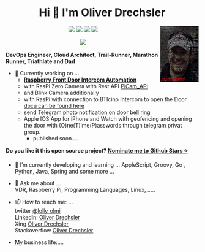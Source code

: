 <h1 align='center'>
Hi 👋 I'm Oliver Drechsler
</h1>

<img align="right" width="100" height="145" src="https://github.com/OliverDrechsler/OliverDrechsler/blob/main/img/oli_d.jpg">

<p align='center'>
<img src="https://img.shields.io/github/followers/OliverDrechsler?style=social" />
<img src="https://img.shields.io/twitter/follow/lolly_olmi?style=social" />
<a href="#"><img src="https://badges.pufler.dev/visits/oliverdrechsler/oliverdrechsler"></a>
<a href="#"><img src="https://badges.pufler.dev/repos/OliverDrechsler"></a>
</p>

<p align='center'>
  <a href="#"><img src="https://github-readme-stats.vercel.app/api?username=oliverdrechsler&show_icons=true&count_private=true&theme=dark" width="350"></a>
</p>

**DevOps Engineer, Cloud Architect, Trail-Runner, Marathon Runner, Triathlate and Dad**  


*  🔭 Currently working on ...  
   - **[Raspberry Front Door Intercom Automation](https://github.com/OliverDrechsler/front_door_intercom_automation)**  
   - with RasPi Zero Camera with Rest API [PiCam_API](https://github.com/OliverDrechsler/PiCam_API)
   - and Blink Camera additionally  
   - with RasPi with connection to BTIcino Intercom to open the Door [docu can be found here](https://oliverdrechsler.github.io/front_door_intercom_automation/) 
   - send Telegram photo notification on door bell ring  
   - Apple IOS App for iPhone and Watch with geofencing and opening the door with (O)ne(T)ime(P)asswords through telegram privat group.
     - published soon....

**Do you like it this open source project? [Nominate me to Github Stars ⭐](https://stars.github.com/nominate/)**


- 🌱 I’m currently developing and learning ...
     AppleScript, Groovy, Go , Python, Java, Spring and some more ...

- 💬 Ask me about ...  
     VDR, Raspberry Pi, Programming Languages, Linux, .....  

- 📫 How to reach me: ...  
   twitter [@lolly_olmi](https://twitter.com/lolly_olmi)  
   LinkedIn: [Oliver Drechsler](https://www.linkedin.com/in/oliver-drechsler-63628b10a/)  
   Xing [Oliver Drechsler](https://www.xing.com/profile/Oliver_Drechsler5)  
   Stackoverflow [Oliver Drechsler](https://stackoverflow.com/users/13054340/oliver-d)  

- My business life:....

